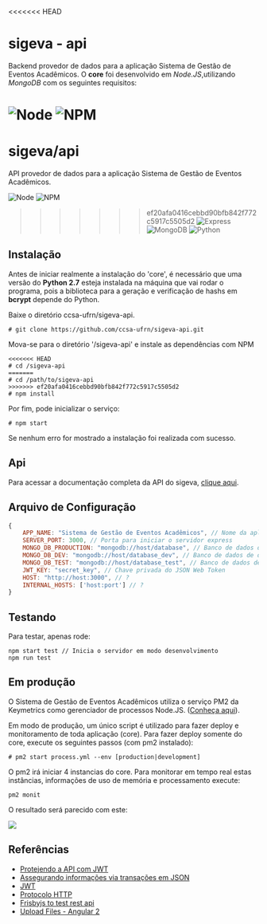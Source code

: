 <<<<<<< HEAD
# sigeva - api
Backend provedor de dados para a aplicação Sistema de Gestão de Eventos Acadêmicos. O **core** foi desenvolvido em _Node.JS_,utilizando _MongoDB_ com os seguintes requisitos:

![Node](https://img.shields.io/badge/Node.js-v7.0.0-green.svg)
![NPM](https://img.shields.io/badge/npm-v3.10.3-blue.svg)
=======
# sigeva/api
API provedor de dados para a aplicação Sistema de Gestão de Eventos Acadêmicos.

![Node](https://img.shields.io/badge/Node.js-v7.0.0-green.svg)
![NPM](https://img.shields.io/badge/npm-v3.10.8-blue.svg)
>>>>>>> ef20afa0416cebbd90bfb842f772c5917c5505d2
![Express](https://img.shields.io/badge/Express-v4.14.0-lightgrey.svg)
![MongoDB](https://img.shields.io/badge/MongoDB-v3.2.9-green.svg)
![Python](https://img.shields.io/badge/Python-v2.7-green.svg)

## Instalação
Antes de iniciar realmente a instalação do 'core', é necessário que uma versão
do **Python 2.7** esteja instalada na máquina que vai rodar o programa, pois
a biblioteca para a geração e verificação de hashs em **bcrypt** depende do Python.

Baixe o diretório ccsa-ufrn/sigeva-api.
```
# git clone https://github.com/ccsa-ufrn/sigeva-api.git
```
Mova-se para o diretório '/sigeva-api' e instale as dependências com NPM
```
<<<<<<< HEAD
# cd /sigeva-api
=======
# cd /path/to/sigeva-api
>>>>>>> ef20afa0416cebbd90bfb842f772c5917c5505d2
# npm install
```
Por fim, pode inicializar o serviço:
```
# npm start
```
Se nenhum erro for mostrado a instalação foi realizada com sucesso.

## Api
Para acessar a documentação completa da API do sigeva, [clique aqui](docs/README.md).

## Arquivo de Configuração
```javascript
{
    APP_NAME: "Sistema de Gestão de Eventos Acadêmicos", // Nome da aplicação
    SERVER_PORT: 3000, // Porta para iniciar o servidor express
    MONGO_DB_PRODUCTION: "mongodb://host/database", // Banco de dados de produção
    MONGO_DB_DEV: "mongodb://host/database_dev", // Banco de dados de desenvolvimento
    MONGO_DB_TEST: "mongodb://host/database_test", // Banco de dados de teste
    JWT_KEY: "secret_key", // Chave privada do JSON Web Token 
    HOST: "http://host:3000", // ?
    INTERNAL_HOSTS: ['host:port'] // ?
}
```

## Testando
Para testar, apenas rode:
```
npm start test // Inicia o servidor em modo desenvolvimento
npm run test
```

## Em produção
O Sistema de Gestão de Eventos Acadêmicos utiliza o serviço PM2 da Keymetrics como gerenciador de processos Node.JS. ([Conheça aqui](http://pm2.keymetrics.io/)).

Em modo de produção, um único script é utilizado para fazer deploy e monitoramento de toda aplicação (core). Para fazer deploy somente do core, execute os seguintes passos (com pm2 instalado):
```
# pm2 start process.yml --env [production|development]
```
O pm2 irá iniciar 4 instancias do core. Para monitorar em tempo real estas instâncias, informações de uso de memória e processamento execute:
```
pm2 monit
```
O resultado será parecido com este:

![](http://i.imgur.com/Qn7rcIA.png)

## Referências
 - [Protejendo a API com JWT](https://scotch.io/tutorials/authenticate-a-node-js-api-with-json-web-tokens)
 - [Assegurando informações via transações em JSON](http://security.stackexchange.com/questions/58965/securing-json-data)
 - [JWT](https://jwt.io/introduction/)
 - [Protocolo HTTP](https://tools.ietf.org/html/rfc7231#section-4.3)
 - [Frisbyjs to test rest api](http://frisbyjs.com/docs/api/)
 - [Upload Files - Angular 2](http://stackoverflow.com/questions/40214772/file-upload-in-angular-2)
